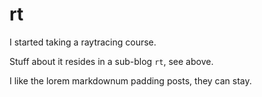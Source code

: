 # rt

I started taking a raytracing course.

Stuff about it resides in a sub-blog `rt`, see above.

I like the lorem markdownum padding posts, they can stay.
